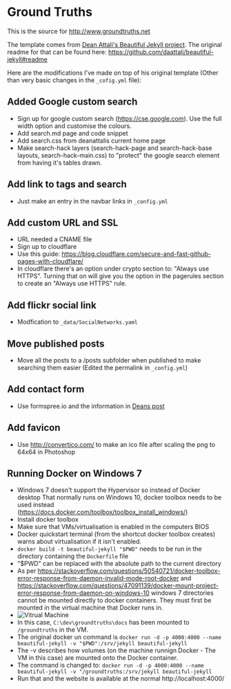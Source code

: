 # Ground Truths

This is the source for http://www.groundtruths.net

The template comes from [Dean Attali's Beautiful Jekyll project](http://deanattali.com/beautiful-jekyll). The original readme for that can be found here: https://github.com/daattali/beautiful-jekyll#readme

Here are the modifications I've made on top of his original template (Other than very basic changes in the `_cofig.yml` file):

## Added Google custom search

* Sign up for google custom search (https://cse.google.com). Use the full width option and customise the colours.
* Add search.md page and code snippet
* Add search.css from deanattalis current home page
* Make search-hack layers (search-hack-page and search-hack-base layouts, search-hack-main.css) to "protect" the google search element from having it's tables drawn.

## Add link to tags and search

* Just make an entry in the navbar links in `_config.yml`

## Add custom URL and SSL

* URL needed a CNAME file
* Sign up to cloudflare
* Use this guide: https://blog.cloudflare.com/secure-and-fast-github-pages-with-cloudflare/
* In cloudflare there's an option under crypto section to: "Always use HTTPS". Turning that on will give you the option in the pagerules section to create an "Always use HTTPS" rule.

## Add flickr social link

* Modfication to `_data/SocialNetworks.yaml`

## Move published posts

* Move all the posts to a /posts subfolder when published to make searching them easier (Edited the permalink in `_config.yml`)

## Add contact form

* Use formspree.io and the information in [Deans post](http://disq.us/p/1qmi76b)

## Add favicon

* Use http://convertico.com/ to make an ico file after scaling the png to 64x64 in Photoshop

## Running Docker on Windows 7

* Windows 7 doesn't support the Hypervisor so instead of Docker desktop That normally runs on Windows 10, docker toolbox needs to be used instead (https://docs.docker.com/toolbox/toolbox_install_windows/)
* Install docker toolbox
* Make sure that VMs/virtualisation is enabled in the computers BIOS
* Docker quickstart terminal (from the shortcut docker toolbox creates) warns about virtualisation if it isn't enabled.
* `docker build -t beautiful-jekyll "$PWD"` needs to be run in the directory containing the `Dockerfile` file
* "$PWD" can be replaced with the absolute path to the current directory
* As per https://stackoverflow.com/questions/50540721/docker-toolbox-error-response-from-daemon-invalid-mode-root-docker and https://stackoverflow.com/questions/47091139/docker-mount-project-error-response-from-daemon-on-windows-10 windows 7 directories cannot be mounted directly to docker containers. They must first be mounted in the virtual machine that Docker runs in.
* ![Vitrual Machine](mount_folder_vm.jpg)
* In this case, `C:\dev\groundtruths\docs` has been mounted to `/groundtruths` in the VM.
* The original docker un command is `docker run -d -p 4000:4000 --name beautiful-jekyll -v "$PWD":/srv/jekyll beautiful-jekyll`
* The -v describes how volumes (on the machine runnign Docker - The VM in this case) are mounted onto the Docker container.
* The command is changed to: `docker run -d -p 4000:4000 --name beautiful-jekyll -v "/groundtruths:/srv/jekyll beautiful-jekyll`
* Run that and the website is available at the normal http://localhost:4000/
